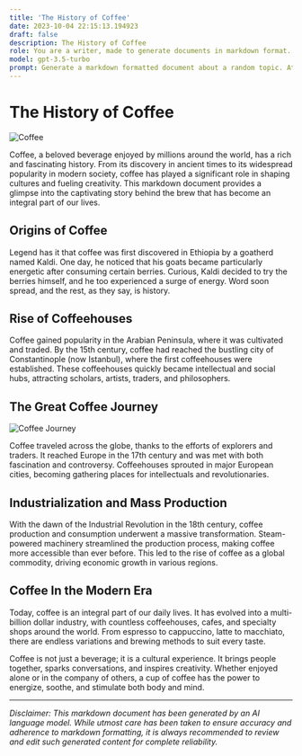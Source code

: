 ```yaml
---
title: 'The History of Coffee'
date: 2023-10-04 22:15:13.194923
draft: false
description: The History of Coffee
role: You are a writer, made to generate documents in markdown format. It is very important that all of the documents you generate are in valid markdown format.
model: gpt-3.5-turbo
prompt: Generate a markdown formatted document about a random topic. At the bottom, include a disclaimer explaining that the document was generated by you. The first line of the document should be the title. Make sure that the entire document is in proper markdown format, using a mix of various tags to make the document visually appealing.
---
```


# The History of Coffee

![Coffee](https://images.unsplash.com/photo-1604104103868-fc158136e5a6)

Coffee, a beloved beverage enjoyed by millions around the world, has a rich and fascinating history. From its discovery in ancient times to its widespread popularity in modern society, coffee has played a significant role in shaping cultures and fueling creativity. This markdown document provides a glimpse into the captivating story behind the brew that has become an integral part of our lives.

## Origins of Coffee

Legend has it that coffee was first discovered in Ethiopia by a goatherd named Kaldi. One day, he noticed that his goats became particularly energetic after consuming certain berries. Curious, Kaldi decided to try the berries himself, and he too experienced a surge of energy. Word soon spread, and the rest, as they say, is history.

## Rise of Coffeehouses

Coffee gained popularity in the Arabian Peninsula, where it was cultivated and traded. By the 15th century, coffee had reached the bustling city of Constantinople (now Istanbul), where the first coffeehouses were established. These coffeehouses quickly became intellectual and social hubs, attracting scholars, artists, traders, and philosophers.

## The Great Coffee Journey

![Coffee Journey](https://images.unsplash.com/photo-1526925539332-aa3b7868a920)

Coffee traveled across the globe, thanks to the efforts of explorers and traders. It reached Europe in the 17th century and was met with both fascination and controversy. Coffeehouses sprouted in major European cities, becoming gathering places for intellectuals and revolutionaries.

## Industrialization and Mass Production

With the dawn of the Industrial Revolution in the 18th century, coffee production and consumption underwent a massive transformation. Steam-powered machinery streamlined the production process, making coffee more accessible than ever before. This led to the rise of coffee as a global commodity, driving economic growth in various regions.

## Coffee In the Modern Era

Today, coffee is an integral part of our daily lives. It has evolved into a multi-billion dollar industry, with countless coffeehouses, cafes, and specialty shops around the world. From espresso to cappuccino, latte to macchiato, there are endless variations and brewing methods to suit every taste.

Coffee is not just a beverage; it is a cultural experience. It brings people together, sparks conversations, and inspires creativity. Whether enjoyed alone or in the company of others, a cup of coffee has the power to energize, soothe, and stimulate both body and mind.

---

*Disclaimer: This markdown document has been generated by an AI language model. While utmost care has been taken to ensure accuracy and adherence to markdown formatting, it is always recommended to review and edit such generated content for complete reliability.*